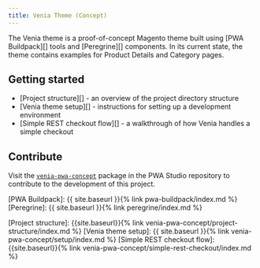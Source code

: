 ```yaml
---
title: Venia Theme (Concept)
---
```


The Venia theme is a proof-of-concept Magento theme built using [PWA Buildpack][] tools and [Peregrine][] components.
In its current state, the theme contains examples for Product Details and Category pages.

## Getting started

* [Project structure][] - an overview of the project directory structure
* [Venia theme setup][] - instructions for setting up a development environment
* [Simple REST checkout flow][] - a walkthrough of how Venia handles a simple checkout

## Contribute

Visit the [`venia-pwa-concept`][] package in the PWA Studio repository to contribute to the development of this project.

[`venia-pwa-concept`]: https://github.com/magento-research/pwa-studio/tree/master/packages/venia-concept
[PWA Buildpack]: {{ site.baseurl }}{% link pwa-buildpack/index.md %}
[Peregrine]: {{ site.baseurl }}{% link peregrine/index.md %}

[Project structure]: {{site.baseurl}}{% link venia-pwa-concept/project-structure/index.md %}
[Venia theme setup]: {{ site.baseurl }}{% link venia-pwa-concept/setup/index.md %}
[Simple REST checkout flow]: {{site.baseurl}}{% link venia-pwa-concept/simple-rest-checkout/index.md %}

